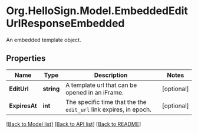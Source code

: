 # Org.HelloSign.Model.EmbeddedEditUrlResponseEmbedded
An embedded template object.

## Properties

Name | Type | Description | Notes
------------ | ------------- | ------------- | -------------
**EditUrl** | **string** |  A template url that can be opened in an iFrame.  | [optional] 
**ExpiresAt** | **int** |  The specific time that the the `edit_url` link expires, in epoch.  | [optional] 

[[Back to Model list]](../README.md#documentation-for-models) [[Back to API list]](../README.md#documentation-for-api-endpoints) [[Back to README]](../README.md)

